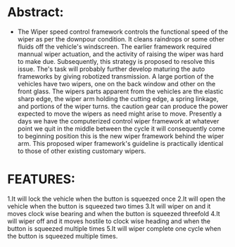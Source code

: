 # Abstract:
* The Wiper speed control framework controls the functional speed of the wiper as per the downpour condition. It cleans raindrops or some other fluids off the vehicle's windscreen. The earlier framework required mannual wiper actuation, and the activity of raising the wiper was hard to make due. Subsequently, this strategy is proposed to resolve this issue. The's task will probably further develop maturing the auto frameworks by giving robotized transmission. A large portion of the vehicles have two wipers, one on the back window and other on the front glass. The wipers parts apparent from the vehicles are the elastic sharp edge, the wiper arm holding the cutting edge, a spring linkage, and portions of the wiper turns. the caution gear can produce the power expected to move the wipers as need might arise to move. Presently a days we have the computerized control wiper framework at whatever point we quit in the middle between the cycle it will consequently come to beginning position this is the new wiper framework behind the wiper arm. This proposed wiper framework's guideline is practically identical to those of other existing customary wipers.

# FEATURES:

1.It will lock the vehicle when the button is squeezed once
2.It will open the vehicle when the button is squeezed two times
3.It will wiper on and it moves clock wise bearing and when the button is squeezed threefold
4.It will wiper off and it moves hostile to clock wise heading and when the button is squeezed multiple times
5.It will wiper complete one cycle when the button is squeezed multiple times.
